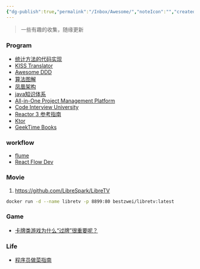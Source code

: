 ```yaml
---
{"dg-publish":true,"permalink":"/Inbox/Awesome/","noteIcon":"","created":"2025-06-08T17:11:41.971+08:00"}
---
```


> 一些有趣的收集，随缘更新
### Program
- [统计方法的代码实现](https://github.com/fengdu78/lihang-code)
- [KISS Translator](https://github1s.com/fishjar/kiss-translator)
- [Awesome DDD](https://github.com/heynickc/awesome-ddd)
- [算法图解](https://github.com/krahets/hello-algo)
- [凤凰架构](https://icyfenix.cn/)
- [java知识体系](https://pdai.tech/)
- [All-in-One Project Management Platform](https://github1s.com/hcengineering/platform)
- [Code Interview University](https://github.com/jwasham/coding-interview-university/blob/main/translations/README-cn.md)
- [ Reactor 3 参考指南](https://easywheelsoft.github.io/reactor-core-zh/index.html)
- [Ktor](https://github.dev/ktorio/ktor)
- [GeekTime Books](https://github.com/it-ebooks-0/geektime-books)


### workflow
- [flume](https://flume.dev/docs/root-engine)
- [React Flow Dev](https://reactflow.dev/)

### Movie
1. https://github.com/LibreSpark/LibreTV
```bash
docker run -d --name libretv -p 8899:80 bestzwei/libretv:latest
```
### Game
-  [卡牌类游戏为什么“过牌”很重要呢？](https://www.zhihu.com/question/666964567)

### Life
- [程序员做菜指南](https://cook.aiursoft.cn/)
